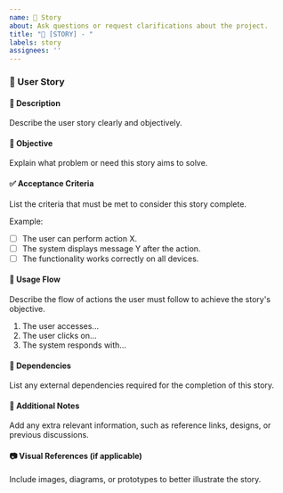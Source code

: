 ```yaml
---
name: 📜 Story
about: Ask questions or request clarifications about the project.
title: "📜 [STORY] - "
labels: story
assignees: ''
---
```


### 📜 User Story

#### 🎯 Description
Describe the user story clearly and objectively.

#### 🎯 Objective
Explain what problem or need this story aims to solve.

#### ✅ Acceptance Criteria
List the criteria that must be met to consider this story complete.

Example:
- [ ] The user can perform action X.
- [ ] The system displays message Y after the action.
- [ ] The functionality works correctly on all devices.

#### 🔄 Usage Flow
Describe the flow of actions the user must follow to achieve the story's objective.

1. The user accesses...
2. The user clicks on...
3. The system responds with...

#### 🔗 Dependencies
List any external dependencies required for the completion of this story.

#### 📝 Additional Notes
Add any extra relevant information, such as reference links, designs, or previous discussions.

#### 📷 Visual References (if applicable)
Include images, diagrams, or prototypes to better illustrate the story.